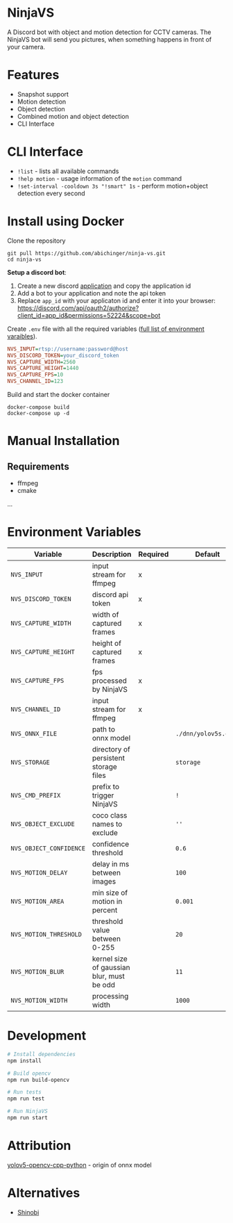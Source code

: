 # NinjaVS

A Discord bot with object and motion detection for CCTV cameras.
The NinjaVS bot will send you pictures, when something happens in front of your camera.

# Features
- Snapshot support
- Motion detection 
- Object detection
- Combined motion and object detection
- CLI Interface

# CLI Interface

- `!list` - lists all available commands
- `!help motion` - usage information of the `motion` command
- `!set-interval -cooldown 3s "!smart" 1s` - perform motion+object detection every second

# Install using Docker

Clone the repository
```
git pull https://github.com/abichinger/ninja-vs.git
cd ninja-vs
```

**Setup a discord bot**: 
1. Create a new discord [application](https://discord.com/developers/applications) and copy the application id
2. Add a bot to your application and note the api token
3. Replace `app_id` with your applicaton id and enter it into your browser: https://discord.com/api/oauth2/authorize?client_id=app_id&permissions=52224&scope=bot

Create `.env` file with all the required variables ([full list of environment varaibles](#environment-variables)).
```ini
NVS_INPUT=rtsp://username:password@host
NVS_DISCORD_TOKEN=your_discord_token
NVS_CAPTURE_WIDTH=2560
NVS_CAPTURE_HEIGHT=1440
NVS_CAPTURE_FPS=10
NVS_CHANNEL_ID=123
```

Build and start the docker container
```
docker-compose build
docker-compose up -d
```

# Manual Installation

## Requirements

- ffmpeg
- cmake

...

# Environment Variables

| Variable | Description | Required | Default
| --- | --- | --- | ---
| `NVS_INPUT` | input stream for ffmpeg | x 
| `NVS_DISCORD_TOKEN` | discord api token | x 
| `NVS_CAPTURE_WIDTH` | width of captured frames | x 
| `NVS_CAPTURE_HEIGHT` | height of captured frames | x 
| `NVS_CAPTURE_FPS` | fps processed by NinjaVS | x 
| `NVS_CHANNEL_ID` | input stream for ffmpeg | x 
| `NVS_ONNX_FILE` | path to onnx model | | `./dnn/yolov5s.onnx`
| `NVS_STORAGE` | directory of persistent storage files | | `storage`
| `NVS_CMD_PREFIX` | prefix to trigger NinjaVS | | `!`
| `NVS_OBJECT_EXCLUDE` | coco class names to exclude | | `''`
| `NVS_OBJECT_CONFIDENCE` | confidence threshold | | `0.6`
| `NVS_MOTION_DELAY` | delay in ms between images | | `100`
| `NVS_MOTION_AREA` | min size of motion in percent | | `0.001`
| `NVS_MOTION_THRESHOLD` | threshold value between 0-255 | | `20`
| `NVS_MOTION_BLUR` | kernel size of gaussian blur, must be odd | | `11`
| `NVS_MOTION_WIDTH` | processing width | | `1000`

# Development

```bash
# Install dependencies
npm install

# Build opencv
npm run build-opencv

# Run tests
npm run test

# Run NinjaVS
npm run start

```

# Attribution

[yolov5-opencv-cpp-python](https://github.com/doleron/yolov5-opencv-cpp-python/) - origin of onnx model

# Alternatives

- [Shinobi](https://shinobi.video/) 